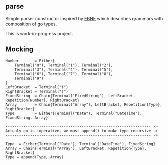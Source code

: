 parse
----------

Simple parser constructor inspired by [EBNF](https://en.wikipedia.org/wiki/Extended_Backus%E2%80%93Naur_form) which
describes grammars with composition of go types.

This is work-in-progress project.

## Mocking

``` text
Number       = Either{
    Terminal("0"), Terminal("1"), Terminal("2"),
    Terminal("3"), Terminal("4"), Terminal("5"),
    Terminal("6"), Terminal("7"), Terminal("8"),
    Terminal("9")
}
LeftBracket  = Terminal("(")
RightBracket = Terminal(")")
FixedString  = Chain{Terminal("FixedString"), LeftBracket, Repetition{Number}, RightBracket}
Array        = Chain{Terminal("Array"), LeftBracket, Repetition{Type}, RightBracket}
Type         = Either{Terminal("Date"), Terminal("DateTime"), FixedString, Array}

----------------------------------------------------------------- ->
Actualy go is imperative, we must append() to make type recursive ->
----------------------------------------------------------------- ->

Type  = Either{Terminal("Date"), Terminal("DateTime"), FixedString}
Array = Chain{Terminal("Array"), LeftBracket, Repetition{Type}, RightBracket}
Type = append(Type, Array)
```
